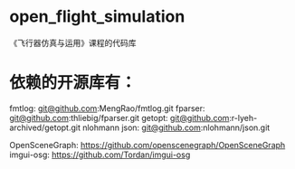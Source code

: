 # open_flight_simulation
《飞行器仿真与运用》课程的代码库

# 依赖的开源库有：
fmtlog: git@github.com:MengRao/fmtlog.git
fparser: git@github.com:thliebig/fparser.git
getopt: git@github.com:r-lyeh-archived/getopt.git
nlohmann json: git@github.com:nlohmann/json.git

OpenSceneGraph: https://github.com/openscenegraph/OpenSceneGraph
imgui-osg: https://github.com/Tordan/imgui-osg
